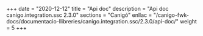 +++
date        = "2020-12-12"
title       = "Api doc"
description = "Api doc canigo.integration.ssc 2.3.0"
sections    = "Canigó"
enllac		= "/canigo-fwk-docs/documentacio-llibreries/canigo.integration.ssc/2.3.0/api-doc/"
weight		= 5
+++
